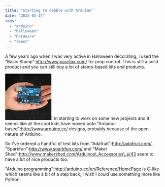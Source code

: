 ```yaml
---
title: "Starting to dabble with Arduino"
date: "2012-03-17"
tags: 
  - "arduino"
  - "halloween"
  - "hardware"
  - "tweet"
---
```


A few years ago when I was very active in Halloween decorating, I used the "Basic Stamp":http://www.parallax.com/ for prop control. This is still a solid product and you can still buy a lot of stamp-based kits and products.

[![](images/arduino_uno_test-150x150.jpg "arduino_uno_test")](http://theludwigs.com/wp-content/uploads/2012/03/arduino_uno_test.jpg)I'm starting to work on some new projects and it seems like all the cool kids have moved onto "Arduino-based":http://www.arduino.cc/ designs, probably because of the open nature of Arduino.

So I've ordered a handful of test kits from "Adafruit":http://adafruit.com/, "Sparkfun":http://www.sparkfun.com/ and "Maker Shed":http://www.makershed.com/Arduinos\_Accessories\_s/43 seem to have a lot of nice products too.

"Arduino programming":http://arduino.cc/en/Reference/HomePage is C-like which seems like a bit of a step back, I wish I could use something more like Python.
